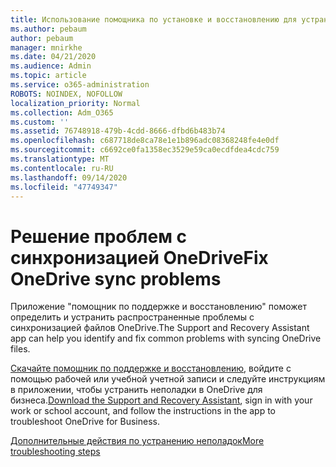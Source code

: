 ```yaml
---
title: Использование помощника по установке и восстановлению для устранения неполадок в OneDrive для бизнеса
ms.author: pebaum
author: pebaum
manager: mnirkhe
ms.date: 04/21/2020
ms.audience: Admin
ms.topic: article
ms.service: o365-administration
ROBOTS: NOINDEX, NOFOLLOW
localization_priority: Normal
ms.collection: Adm_O365
ms.custom: ''
ms.assetid: 76748918-479b-4cdd-8666-dfbd6b483b74
ms.openlocfilehash: c687718de8ca78e1e1b896adc08368248fe4e0df
ms.sourcegitcommit: c6692ce0fa1358ec3529e59ca0ecdfdea4cdc759
ms.translationtype: MT
ms.contentlocale: ru-RU
ms.lasthandoff: 09/14/2020
ms.locfileid: "47749347"
---
```

# <a name="fix-onedrive-sync-problems"></a><span data-ttu-id="29dad-102">Решение проблем с синхронизацией OneDrive</span><span class="sxs-lookup"><span data-stu-id="29dad-102">Fix OneDrive sync problems</span></span>

<span data-ttu-id="29dad-103">Приложение "помощник по поддержке и восстановлению" поможет определить и устранить распространенные проблемы с синхронизацией файлов OneDrive.</span><span class="sxs-lookup"><span data-stu-id="29dad-103">The Support and Recovery Assistant app can help you identify and fix common problems with syncing OneDrive files.</span></span> 
  
<span data-ttu-id="29dad-104">[Скачайте помощник по поддержке и восстановлению](https://aka.ms/sara), войдите с помощью рабочей или учебной учетной записи и следуйте инструкциям в приложении, чтобы устранить неполадки в OneDrive для бизнеса.</span><span class="sxs-lookup"><span data-stu-id="29dad-104">[Download the Support and Recovery Assistant](https://aka.ms/sara), sign in with your work or school account, and follow the instructions in the app to troubleshoot OneDrive for Business.</span></span> 
  
[<span data-ttu-id="29dad-105">Дополнительные действия по устранению неполадок</span><span class="sxs-lookup"><span data-stu-id="29dad-105">More troubleshooting steps</span></span>](https://go.microsoft.com/fwlink/?linkid=872097)
  

